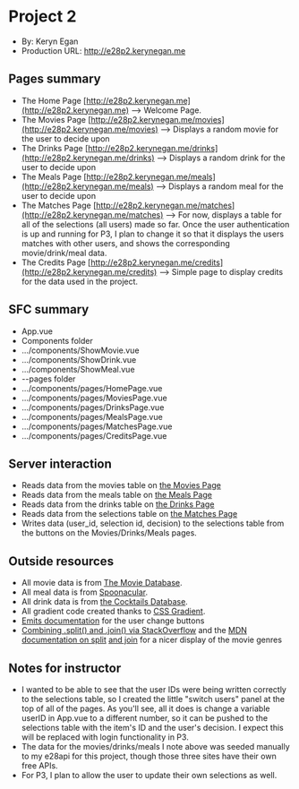 # Project 2
+ By: Keryn Egan
+ Production URL: <http://e28p2.kerynegan.me>

## Pages summary
+ The Home Page [http://e28p2.kerynegan.me](http://e28p2.kerynegan.me) --> Welcome Page.
+ The Movies Page [http://e28p2.kerynegan.me/movies](http://e28p2.kerynegan.me/movies) --> Displays a random movie for the user to decide upon
+ The Drinks Page [http://e28p2.kerynegan.me/drinks](http://e28p2.kerynegan.me/drinks) --> Displays a random drink for the user to decide upon
+ The Meals Page [http://e28p2.kerynegan.me/meals](http://e28p2.kerynegan.me/meals) --> Displays a random meal for the user to decide upon
+ The Matches Page [http://e28p2.kerynegan.me/matches](http://e28p2.kerynegan.me/matches) --> For now, displays a table for all of the selections (all users) made so far. Once the user authentication is up and running for P3, I plan to change it so that it displays the users matches with other users, and shows the corresponding movie/drink/meal data.
+ The Credits Page [http://e28p2.kerynegan.me/credits](http://e28p2.kerynegan.me/credits) --> Simple page to display credits for the data used in the project.

## SFC summary
+ App.vue
+ Components folder
+ .../components/ShowMovie.vue
+ .../components/ShowDrink.vue
+ .../components/ShowMeal.vue
+ --pages folder
+ .../components/pages/HomePage.vue
+ .../components/pages/MoviesPage.vue
+ .../components/pages/DrinksPage.vue
+ .../components/pages/MealsPage.vue
+ .../components/pages/MatchesPage.vue
+ .../components/pages/CreditsPage.vue
  
## Server interaction
+ Reads data from the movies table on [the Movies Page](http://e28p2.kerynegan.me/movies) 
+ Reads data from the meals table on [the Meals Page](http://e28p2.kerynegan.me/meals)
+ Reads data from the drinks table on [the Drinks Page](http://e28p2.kerynegan.me/drinks)
+ Reads data from the selections table on [the Matches Page](http://e28p2.kerynegan.me/matches)
+ Writes data (user_id, selection id, decision) to the selections table from the buttons on the Movies/Drinks/Meals pages.


## Outside resources
+ All movie data is from [The Movie Database](https://www.themoviedb.org/).
+ All meal data is from [Spoonacular](https://spoonacular.com/).
+ All drink data is from [the Cocktails Database](https://www.thecocktaildb.com/).
+ All gradient code created thanks to [CSS Gradient](https://cssgradient.io/).
+ [Emits documentation](https://v3.vuejs.org/guide/migration/emits-option.html#_2-x-behavior) for the user change buttons 
+ [Combining .split() and .join() via StackOverflow](https://stackoverflow.com/questions/10982913/javascript-how-to-show-each-element-of-array-on-a-new-line) and the [MDN documentation on split](https://developer.mozilla.org/en-US/docs/Web/JavaScript/Reference/Global_Objects/String/split) [and join](https://developer.mozilla.org/en-US/docs/Web/JavaScript/Reference/Global_Objects/Array/join) for a nicer display of the movie genres

## Notes for instructor
+ I wanted to be able to see that the user IDs were being written correctly to the selections table, so I created the little "switch users" panel at the top of all of the pages. As you'll see, all it does is change a variable userID in App.vue to a different number, so it can be pushed to the selections table with the item's ID and the user's decision. I expect this will be replaced with login functionality in P3.
+ The data for the movies/drinks/meals I note above was seeded manually to my e28api for this project, though those three sites have their own free APIs.
+ For P3, I plan to allow the user to update their own selections as well. 
